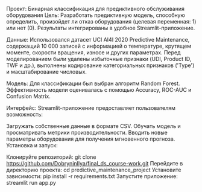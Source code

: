 Проект: Бинарная классификация для предиктивного обслуживания оборудования
Цель: Разработать предиктивную модель, способную определить, произойдет ли отказ оборудования (целевая переменная: 1) или нет (0). Результаты интегрированы в удобное Streamlit-приложение.

Данные: Использовался датасет UCI AI4I 2020 Predictive Maintenance, содержащий 10 000 записей с информацией о температуре, крутящем моменте, скорости вращения, износе и других параметрах. Перед моделированием были удалены избыточные признаки (UDI, Product ID, TWF и др.), выполнены кодирование категориальных признаков ('Type') и масштабирование числовых.

Модель: Для классификации был выбран алгоритм Random Forest. Эффективность модели оценивалась с помощью Accuracy, ROC-AUC и Confusion Matrix.

Интерфейс: Streamlit-приложение предоставляет пользователям возможность:

Загружать собственные данные в формате CSV.
Обучать модель и просматривать метрики производительности.
Вводить новые параметры оборудования для получения мгновенного прогноза.
Установка и запуск:

Клонируйте репозиторий: git clone https://github.com/DobryninIlya/final_ds_course-work.git
Перейдите в директорию проекта: cd predictive_maintenance_project
Установите зависимости: pip install -r requirements.txt
Запустите приложение: streamlit run app.py
